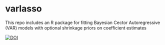 # varlasso
This repo includes an R package for fitting Bayesian Cector Autoregressive (VAR) models with optional shrinkage priors on coefficient estimates

[![DOI](https://zenodo.org/badge/360700576.svg)](https://zenodo.org/badge/latestdoi/360700576)
